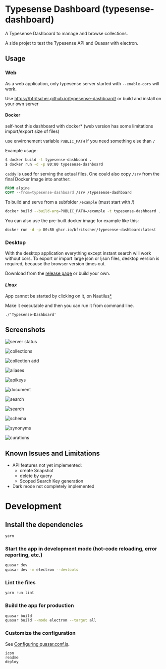 # Typesense Dashboard (typesense-dashboard)

A Typesense Dashboard to manage and browse collections.

A side projet to test the Typesense API and Quasar with electron.

## Usage

### Web
As a web application, only typesense server started with `--enable-cors` will work.

Use https://bfritscher.github.io/typesense-dashboard/ or build and install on your own server

#### Docker

self-host this dashboard with docker* (web version has some limitations import/export size of files)

use environement variable `PUBLIC_PATH` if you need something else than `/`

Example usage:
```bash
$ docker build -t typesense-dashboard .
$ docker run -d -p 80:80 typesense-dashboard
```

`caddy` is used for serving the actual files.
One could also copy `/srv` from the final Docker Image into another:
```Dockerfile
FROM alpine
COPY --from=typesense-dashboard /srv /typesense-dashboard
```

To build and serve from a subfolder `/example` (must start with /)

```bash
docker build --build-arg=PUBLIC_PATH=/example -t typesense-dashboard .
```

You can also use the pre-built docker image for example like this:
```bash
docker run -d -p 80:80 ghcr.io/bfritscher/typesense-dashboard:latest
```

### Desktop

With the desktop application everything except instant search will work without cors.
To export or import large json or ljson files, desktop version is required, because the browser version times out.

Download from the [release page](https://github.com/bfritscher/typesense-dashboard/releases) or build your own.

#### *Linux*
App cannot be started by clicking on it, on Nautilus[*](https://stackoverflow.com/questions/55060402/electron-executable-not-recognized-by-nautilus)

Make it executable and then you can run it from command line.
```
./'Typesense-Dashboard'
```


## Screenshots

![server status](docs/images/server.png)

![collections](docs/images/collections.png)

![collection add](docs/images/collection_add.png)

![aliases](docs/images/aliases.png)

![apikeys](docs/images/apikeys.png)

![document](docs/images/document.png)

![search](docs/images/search.png)

![search](docs/images/search_json.png)

![schema](docs/images/schema.png)

![synonyms](docs/images/synonyms.png)

![curations](docs/images/curations.png)


## Known Issues and Limitations
- API features not yet implemented:
    - create Snapshot
    - delete by query
    - Scoped Search Key generation
- Dark mode not completely implemented

# Development
## Install the dependencies
```bash
yarn
```

### Start the app in development mode (hot-code reloading, error reporting, etc.)
```bash
quasar dev
quasar dev -m electron --devtools
```

### Lint the files
```bash
yarn run lint
```

### Build the app for production
```bash
quasar build
quasar build --mode electron --target all
```

### Customize the configuration
See [Configuring quasar.conf.js](https://v2.quasar.dev/quasar-cli/quasar-conf-js).

    icon
    readme
    deploy


